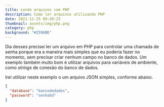 ```yaml
---
title: Lendo arquivos com PHP
description: Como ler arquivos utilizando PHP
date: 2021-11-25 09:20:23
thumbnail: assets/img/php.png
category: php
background: "#2596BE"
---
```

Dia desses precisei ler um arquivo em PHP para controlar uma chamada de senha porque era a maneira mais simples que eu poderia fazer no momento, sem precisar criar nenhum campo no banco de dados. Um exemplo também muito bom é utilizar arquivos para variáveis de ambiente, como *strings* de conexão do banco de dados.

Irei utilizar neste exemplo o um arquivo JSON simples, conforme abaixo.

```json
{
  "database": "bancodedados",
  "password": "senhabd"
}
```